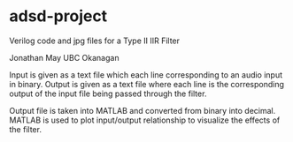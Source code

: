 # adsd-project
Verilog code and jpg files for a Type II IIR Filter

Jonathan May
UBC Okanagan 

Input is given as a text file which each line corresponding to an audio input in binary.
Output is given as a text file where each line is the corresponding output of the input file being passed through the filter.

Output file is taken into MATLAB and converted from binary into decimal. 
MATLAB is used to plot input/output relationship to visualize the effects of the filter.
